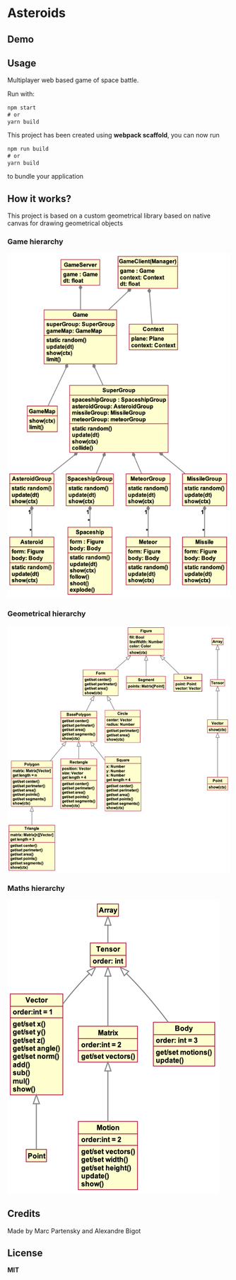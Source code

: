# Asteroids

## Demo


## Usage
Multiplayer web based game of space battle.

Run with:
```
npm start
# or
yarn build
```

This project has been created using **webpack scaffold**, you can now run

```
npm run build
# or
yarn build
```

to bundle your application

## How it works?

This project is based on a custom geometrical library based on native canvas for drawing geometrical objects

### Game hierarchy 
![asteroids](./out/uml/asteroids/asteroids.png)

### Geometrical hierarchy 
![forms](./out/uml/forms/forms.png)

### Maths hierarchy 
![maths](./out/uml/maths/maths.png)

## Credits
Made by Marc Partensky and Alexandre Bigot

## License
**MIT**
